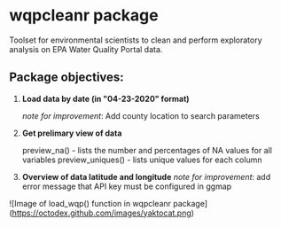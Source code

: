 # wqpcleanr package

Toolset for environmental scientists to clean and perform exploratory analysis on EPA Water Quality Portal data. 

## Package objectives:

1. __Load data by date (in "04-23-2020" format)__

     _note for improvement_: Add county location to search parameters

2. __Get prelimary view of data__

    preview_na() - lists the number and percentages of NA values for all variables
    preview_uniques() - lists unique values for each column
    
3. __Overview of data latitude and longitude__
    _note for improvement_: add error message that API key must be configured in ggmap
 
 
![Image of load_wqp() function in wqpcleanr package]
(https://octodex.github.com/images/yaktocat.png)
